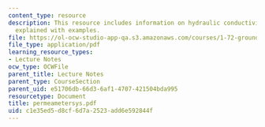 ```yaml
---
content_type: resource
description: This resource includes information on hydraulic conductivity, its permeater,
  explained with examples.
file: https://ol-ocw-studio-app-qa.s3.amazonaws.com/courses/1-72-groundwater-hydrology-fall-2005/c1e35ed5d8cf6d7a2523add6e592844f_permeametersys.pdf
file_type: application/pdf
learning_resource_types:
- Lecture Notes
ocw_type: OCWFile
parent_title: Lecture Notes
parent_type: CourseSection
parent_uid: e51706db-66d3-6af1-4707-421504bda995
resourcetype: Document
title: permeametersys.pdf
uid: c1e35ed5-d8cf-6d7a-2523-add6e592844f
---
```

